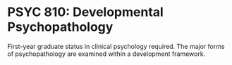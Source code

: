 # PSYC 810: Developmental Psychopathology

First-year graduate status in clinical psychology required. The major forms of psychopathology are examined within a development framework.